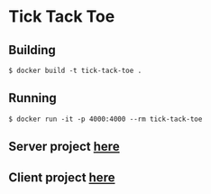 # Tick Tack Toe
## Building
```
$ docker build -t tick-tack-toe .
```

## Running
```
$ docker run -it -p 4000:4000 --rm tick-tack-toe
```
##

## Server project [here](server)
## Client project [here](client)
